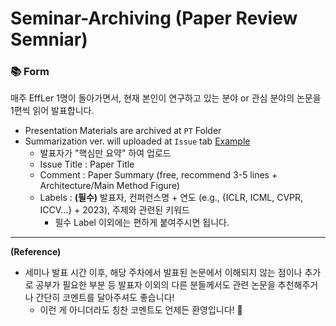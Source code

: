 # Seminar-Archiving (Paper Review Semniar)

### 📚 Form
매주 EffLer 1명이 돌아가면서, 현재 본인이 연구하고 있는 분야 or 관심 분야의 논문을 1편씩 읽어 발표합니다. 
- Presentation Materials are archived at `PT` Folder
- Summarization ver. will uploaded at `Issue` tab
[Example](https://github.com/effl-lab/Seminar-Archiving/issues/1)
  - 발표자가 "핵심만 요약" 하여 업로드
  - Issue Title : Paper Title
  - Comment : Paper Summary (free, recommend 3-5 lines + Architecture/Main Method Figure)
  - Labels : **(필수)** 발표자, 컨퍼런스명 + 연도 (e.g., {ICLR, ICML, CVPR, ICCV...} + 2023), 주제와 관련된 키워드
    - 필수 Label 이외에는 편하게 붙여주시면 됩니다. 

----
**(Reference)**
- 세미나 발표 시간 이후, 해당 주차에서 발표된 논문에서 이해되지 않는 점이나 추가로 공부가 필요한 부분 등 발표자 이외의 다른 분들께서도 관련 논문을 추천해주거나 간단히 코멘트를 달아주셔도 좋습니다!
  - 이런 게 아니더라도 칭찬 코멘트도 언제든 환영입니다! 🙌